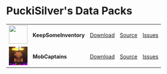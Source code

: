 # **PuckiSilver's Data Packs**

|   |   |   |   |   |
| - | - | - | - | - |
| <img src="https://github.com/ps-dps/KeepSomeInventory/raw/main/src/pack.png" height=50, width=50> | **KeepSomeInventory** | [Download](https://modrinth.com/datapack/keep-some-inventory/versions) | [Source](https://github.com/ps-dps/KeepSomeInventory) | [Issues](https://github.com/ps-dps/KeepSomeInventory/issues) |
| <img src="https://github.com/puckisilver/MobCaptains/raw/main/src/pack.png" height=50, width=50> | **MobCaptains** | [Download](https://modrinth.com/datapack/mob-captains/versions) | [Source](https://github.com/PuckiSilver/MobCaptains) | [Issues](https://github.com/PuckiSilver/MobCaptains/issues) |

